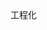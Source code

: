 <!--
 * @Author: tuyongtao1
 * @Date: 2023-07-06 12:37:57
 * @LastEditors: tuyongtao1
 * @LastEditTime: 2023-07-06 12:38:05
 * @Description: 
-->
工程化